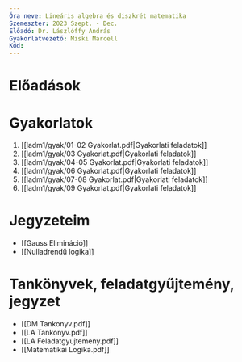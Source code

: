 ```yaml
---
Óra neve: Lineáris algebra és diszkrét matematika
Szemeszter: 2023 Szept. - Dec.
Előadó: Dr. Lászlóffy András
Gyakorlatvezető: Miski Marcell
Kód:
---
```

# Előadások
# Gyakorlatok
1. [[ladm1/gyak/01-02 Gyakorlat.pdf|Gyakorlati feladatok]]
2. [[ladm1/gyak/03 Gyakorlat.pdf|Gyakorlati feladatok]]
3.  [[ladm1/gyak/04-05 Gyakorlat.pdf|Gyakorlati feladatok]]
4.  [[ladm1/gyak/06 Gyakorlat.pdf|Gyakorlati feladatok]]
5.  [[ladm1/gyak/07-08 Gyakorlat.pdf|Gyakorlati feladatok]]
6.  [[ladm1/gyak/09 Gyakorlat.pdf|Gyakorlati feladatok]]
# Jegyzeteim
- [[Gauss Elimináció]]
- [[Nulladrendű logika]]
# Tankönyvek, feladatgyűjtemény, jegyzet
- [[DM Tankonyv.pdf]]
- [[LA Tankonyv.pdf]]
- [[LA Feladatgyujtemeny.pdf]]
- [[Matematikai Logika.pdf]]